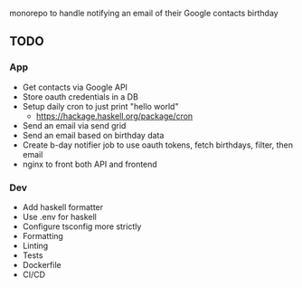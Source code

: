 monorepo to handle notifying an email of their Google contacts birthday

## TODO

### App

- Get contacts via Google API
- Store oauth credentials in a DB
- Setup daily cron to just print "hello world"
  - https://hackage.haskell.org/package/cron
- Send an email via send grid
- Send an email based on birthday data
- Create b-day notifier job to use oauth tokens, fetch birthdays, filter, then email
- nginx to front both API and frontend

### Dev

- Add haskell formatter
- Use .env for haskell
- Configure tsconfig more strictly
- Formatting
- Linting
- Tests
- Dockerfile
- CI/CD
